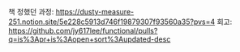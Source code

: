 책 정했던 과정: https://dusty-measure-251.notion.site/5e228c5913d746f19879307f93560a35?pvs=4
회고: https://github.com/jy617lee/functional/pulls?q=is%3Apr+is%3Aopen+sort%3Aupdated-desc
